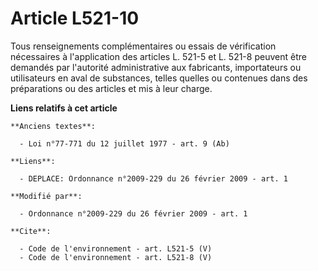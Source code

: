 # Article L521-10

Tous renseignements complémentaires ou essais de vérification nécessaires à l'application des articles L. 521-5 et L. 521-8
peuvent être demandés par l'autorité administrative aux fabricants, importateurs ou utilisateurs en aval de substances,
telles quelles ou contenues dans des préparations ou des articles et mis à leur charge.

**Liens relatifs à cet article**

	**Anciens textes**:

	  - Loi n°77-771 du 12 juillet 1977 - art. 9 (Ab)

	**Liens**:

	  - DEPLACE: Ordonnance n°2009-229 du 26 février 2009 - art. 1

	**Modifié par**:

	  - Ordonnance n°2009-229 du 26 février 2009 - art. 1

	**Cite**:

	  - Code de l'environnement - art. L521-5 (V)
	  - Code de l'environnement - art. L521-8 (V)

